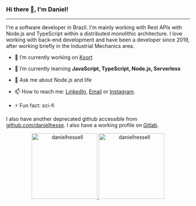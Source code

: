 ### Hi there 👋, I'm Daniel!
---

I'm a software developer in Brazil. I'm mainly working with Rest APIs with Node.js and TypeScript within a distributed monolithic architecture. 
I love working with back-end development and have been a developer since 2019, after working briefly in the Industrial Mechanics area.

- 🔭 I’m currently working on [Koort](https://koort.com.br/)

- 🌱 I’m currently learning **JavaScript, TypeScript, Node.js, Serverless**

<!-- - 👯 I’m looking to collaborate on ...

- 🤔 I’m looking for help with ... -->

- 💬 Ask me about Node.js and life

- 📫 How to reach me: [LinkedIn](https://www.linkedin.com/in/danielhessell/), [Email](danieldaniabreu@gmail.com) or [Instagram](https://www.instagram.com/danielhessell/).

- ⚡ Fun fact: sci-fi


I also have another deprecated github accessible from [github.com/danielhesse](https://github.com/danielhesse).
I also have a working profile on [Gitlab](https://gitlab.com/danielhessell).


<!-- ### ⚙️ &nbsp;GitHub Analytics -->
<p align="center">
  <a href="https://github.com/danielhessell/">
    <img height="180em" src="https://github-readme-stats.vercel.app/api/top-langs/?username=danielhessell&layout=compact&theme=github_dark" alt="danielhessell" />
    <img height="180em" src="https://github-readme-stats.vercel.app/api?username=danielhessell&show_icons=true&theme=github_dark" alt="danielhessell" />
  </a>
</p>
